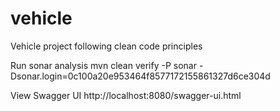 # vehicle
Vehicle project following clean code principles

Run sonar analysis
	mvn clean verify -P sonar -Dsonar.login=0c100a20e953464f8577172155861327d6ce304d

View Swagger UI
	http://localhost:8080/swagger-ui.html